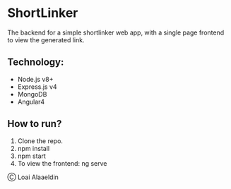 # ShortLinker

The backend for a simple shortlinker web app,
with a single page frontend to view the generated link.

## Technology:

* Node.js v8+
* Express.js v4
* MongoDB
* Angular4

## How to run?

1. Clone the repo.
2. npm install
3. npm start
4. To view the frontend: ng serve

&#9400; Loai Alaaeldin
